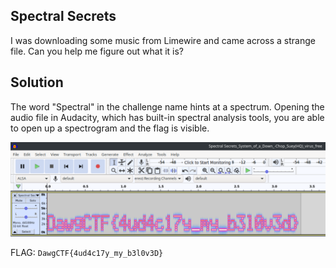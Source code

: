 ## Spectral Secrets

I was downloading some music from Limewire and came across a strange file. Can you help me figure out what it is?

## Solution

The word "Spectral" in the challenge name hints at a spectrum. Opening the audio file in Audacity, which has built-in spectral analysis tools, you are able to open up a spectrogram and the flag is visible.

![audacity](https://github.com/aqxq/CTF-Writeups/blob/main/DawgCTF/Misc/Spectral%20Secrets/audacity.png)

FLAG: `DawgCTF{4ud4c17y_my_b3l0v3D}`
